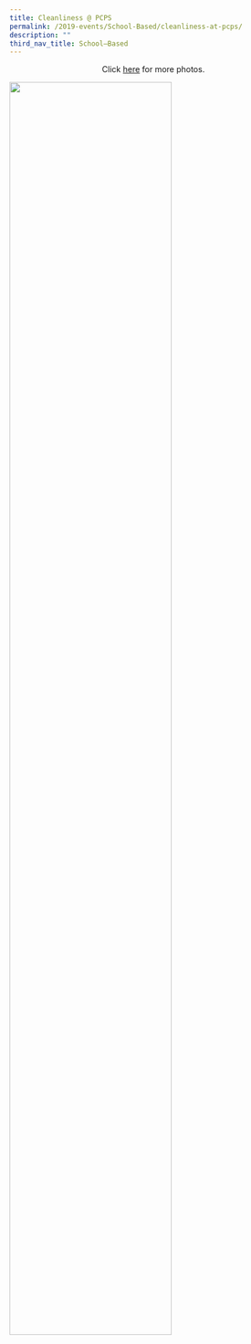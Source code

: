```yaml
---
title: Cleanliness @ PCPS
permalink: /2019-events/School-Based/cleanliness-at-pcps/
description: ""
third_nav_title: School–Based
---
```


<center>Click <a href="https://photos.app.goo.gl/LMVjif3RQ6rWc1DJA">here</a> for more photos.</center>


<img src="/images/Art%20Activity.jpeg" 
     style="width:75%">